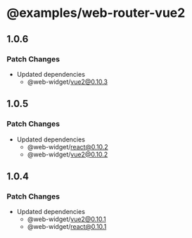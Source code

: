 # @examples/web-router-vue2

## 1.0.6

### Patch Changes

- Updated dependencies
  - @web-widget/vue2@0.10.3

## 1.0.5

### Patch Changes

- Updated dependencies
  - @web-widget/react@0.10.2
  - @web-widget/vue2@0.10.2

## 1.0.4

### Patch Changes

- Updated dependencies
  - @web-widget/vue2@0.10.1
  - @web-widget/react@0.10.1
